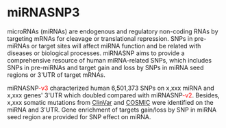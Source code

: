 # miRNASNP3

<p>microRNAs (miRNAs) are endogenous and regulatory non-coding RNAs by targeting mRNAs for cleavage or translational repression. SNPs in pre-miRNAs or target sites will affect miRNA function and be related with diseases or biological processes. <span class="badge alert-info">miRNASNP</span> aims to provide a comprehensive resource of human miRNA-related SNPs, which includes SNPs in pre-miRNAs and target gain and loss by SNPs in miRNA seed regions or 3'UTR of target mRNAs.</p>
                <p><span class="badge alert-info">miRNASNP<span style="color:red;">-v3</span></span> characterized human <span class="badge alert-danger">6,501,373</span> SNPs on <span class="badge alert-danger">x,xxx</span> miRNA and <span class="badge alert-danger">x,xxx</span> genes' 3'UTR which doubled compared with <span class="badge alert-info">miRNASNP<span style="color:red;">-v2</span></span>. Besides, <span class="badge alert-danger">x,xxx</span> somatic mutations from <span class="badge alert-info"><a href="https://www.ncbi.nlm.nih.gov/clinvar/" target="_blank">ClinVar</a></span> and <span class="badge alert-info"><a href="https://cancer.sanger.ac.uk/cosmic" target="_blank">COSMIC</a></span> were identified on the miRNA and 3'UTR. <span class="badge alert-info">Gene enrichment</span> of targets gain/loss by SNP in miRNA seed region are provided for SNP effect on miRNA.
                </p>
